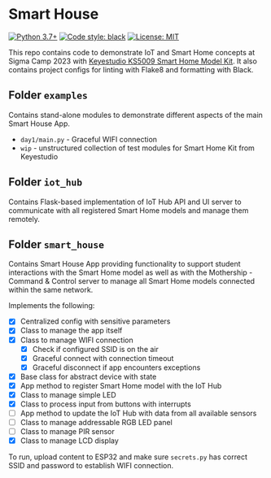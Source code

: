# Smart House

[![Python 3.7+](https://img.shields.io/badge/Python-3.7+-blue.svg)][PythonRef] [![Code style: black](https://img.shields.io/badge/code%20style-black-000000.svg)][BlackRef] [![License: MIT](https://img.shields.io/badge/License-MIT-blue.svg)][MITRef]

This repo contains code to demonstrate IoT and Smart Home concepts at Sigma Camp 2023 with [Keyestudio KS5009 Smart Home Model Kit][Keyestudio_KS5009]. It also contains project configs for linting with Flake8 and formatting with Black.

[PythonRef]: https://docs.python.org/3.7/
[BlackRef]: https://github.com/ambv/black
[MITRef]: https://opensource.org/licenses/MIT
[Keyestudio_KS5009]: https://wiki.keyestudio.com/KS5009_Keyestudio_Smart_Home

## Folder `examples`

Contains stand-alone modules to demonstrate different aspects of the main Smart House App.

* `day1/main.py` - Graceful WIFI connection
* `wip` - unstructured collection of test modules for Smart Home Kit from Keyestudio

## Folder `iot_hub`

Contains Flask-based implementation of IoT Hub API and UI server to communicate with all registered Smart Home models and manage them remotely.

## Folder `smart_house`

Contains Smart House App providing functionality to support student interactions with the Smart Home model as well as with the Mothership - Command & Control server to manage all Smart Home models connected within the same network.

Implements the following:

* [X] Centralized config with sensitive parameters
* [X] Class to manage the app itself
* [X] Class to manage WIFI connection
  * [X] Check if configured SSID is on the air
  * [X] Graceful connect with connection timeout
  * [X] Graceful disconnect if app encounters exceptions
* [X] Base class for abstract device with state
* [X] App method to register Smart Home model with the IoT Hub
* [X] Class to manage simple LED
* [X] Class to process input from buttons with interrupts
* [ ] App method to update the IoT Hub with data from all available sensors
* [ ] Class to manage addressable RGB LED panel
* [ ] Class to manage PIR sensor
* [X] Class to manage LCD display

To run, upload content to ESP32 and make sure `secrets.py` has correct SSID and password to establish WIFI connection.
